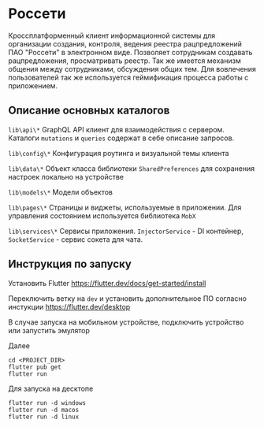 # Россети

Кроссплатформенный клиент информационной системы для организации создания, контроля, ведения реестра рацпредложений ПАО "Россети" в электронном виде. Позволяет сотрудникам создавать рацпредложения, просматривать реестр. Так же имеется механизм общения между сотрудниками, обсуждения общих тем. Для вовлечения пользователей так же используется геймификация процесса работы с приложением.

## Описание основных каталогов

`lib\api\*`
GraphQL API клиент для взаимодействия с сервером. Каталоги `mutations` и `queries` содержат в себе описание запросов.

`lib\config\*`
Конфигурация роутинга и визуальной темы клиента

`lib\data\*`
Объект класса библиотеки `SharedPreferences` для сохранения настроек локально на устройстве

`lib\models\*`
Модели объектов

`lib\pages\*`
Страницы и виджеты, используемые в приложении. Для управления состоянием используется библиотека `MobX`

`lib\services\*`
Сервисы приложения. `InjectorService` - DI контейнер, `SocketService` - сервис сокета для чата.

## Инструкция по запуску
Установить Flutter
https://flutter.dev/docs/get-started/install

Переключить ветку на `dev` и установить дополнительное ПО согласно инстукции
https://flutter.dev/desktop

В случае запуска на мобильном устройстве, подключить устройство или запустить эмулятор

Далее
```
cd <PROJECT_DIR>
flutter pub get
flutter run
```

Для запуска на десктопе
```
flutter run -d windows
flutter run -d macos
flutter run -d linux
```
